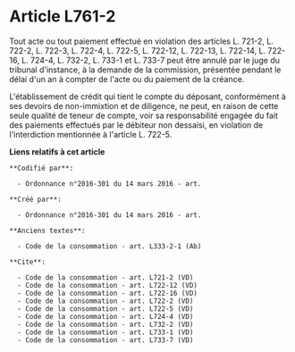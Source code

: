 # Article L761-2

Tout acte ou tout paiement effectué en violation des articles L. 721-2, L. 722-2, L. 722-3, L. 722-4, L. 722-5, L. 722-12, L.
722-13, L. 722-14, L. 722-16, L. 724-4, L. 732-2, L. 733-1 et L. 733-7 peut être annulé par le juge du tribunal d'instance, à
la demande de la commission, présentée pendant le délai d'un an à compter de l'acte ou du paiement de la créance. 

L'établissement de crédit qui tient le compte du déposant, conformément à ses devoirs de non-immixtion et de diligence, ne
peut, en raison de cette seule qualité de teneur de compte, voir sa responsabilité engagée du fait des paiements effectués
par le débiteur non dessaisi, en violation de l'interdiction mentionnée à l'article L. 722-5.

**Liens relatifs à cet article**

	**Codifié par**:

	  - Ordonnance n°2016-301 du 14 mars 2016 - art.

	**Créé par**:

	  - Ordonnance n°2016-301 du 14 mars 2016 - art.

	**Anciens textes**:

	  - Code de la consommation - art. L333-2-1 (Ab)

	**Cite**:

	  - Code de la consommation - art. L721-2 (VD)
	  - Code de la consommation - art. L722-12 (VD)
	  - Code de la consommation - art. L722-16 (VD)
	  - Code de la consommation - art. L722-2 (VD)
	  - Code de la consommation - art. L722-5 (VD)
	  - Code de la consommation - art. L724-4 (VD)
	  - Code de la consommation - art. L732-2 (VD)
	  - Code de la consommation - art. L733-1 (VD)
	  - Code de la consommation - art. L733-7 (VD)
